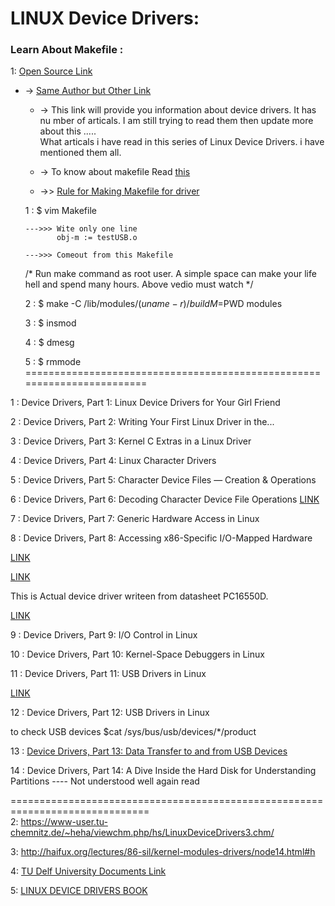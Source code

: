 # LINUX Device Drivers:
### Learn About Makefile :

 1: [Open Source Link](https://opensourceforu.com/?s=device+driver)
 
 + -> [Same Author but Other Link](https://sysplay.github.io/books/LinuxDrivers/book/Content/Part13.html)
    
   + -> This link will provide you information about device drivers. It has nu mber of articals.
        I am still trying to read them then update more about this .....       
        What articals i have read in this series of Linux Device Drivers. i have mentioned them all.
        
   + -> To know about makefile  Read [this](http://opensourceforu.com/2012/06/gnu-make-in-detail-for-beginners)  
   
   + ->> [Rule for Making Makefile for driver](https://www.youtube.com/watch?v=Zn8mEZXr6nE)
   
    1 : $ vim Makefile
    
       --->>> Wite only one line 
              obj-m := testUSB.o
              
       --->>> Comeout from this Makefile
       
    /* Run make command as root user. A simple space can make your life hell and spend many hours. Above vedio must watch */
   
   2 : $ make -C /lib/modules/$(uname -r)/build M=$PWD modules
   
   3 : $ insmod <name of Driver.ko>
 
   4 : $ dmesg
 
   5 : $ rmmode <name of Driver.ko>
  ========================================================================   
  
 1 : Device Drivers, Part 1: Linux Device Drivers for Your Girl Friend
         
 2 : Device Drivers, Part 2: Writing Your First Linux Driver in the...
         
 3 : Device Drivers, Part 3: Kernel C Extras in a Linux Driver
         
 4 : Device Drivers, Part 4: Linux Character Drivers
         
 5 : Device Drivers, Part 5: Character Device Files — Creation & Operations
         
 6 : Device Drivers, Part 6: Decoding Character Device File Operations 
    [LINK](https://sysplay.in/index.php?pagefile=linux_drivers)
      
 7 : Device Drivers, Part 7: Generic Hardware Access in Linux
         
 8 : Device Drivers, Part 8: Accessing x86-Specific I/O-Mapped Hardware
         
   [LINK](https://github.com/esrijan/ddk-software/tree/fw/v2.2/LDDKFirmware/Code )
         
   [LINK](https://github.com/torvalds/linux/blob/master/include/uapi/linux/serial_reg.h )
         
   This is Actual device driver writeen from datasheet PC16550D.   
         
   [LINK](https://sysplay.in/blog/linux-device-drivers/2013/09/accessing-x86-specific-io-mapped-hardware-in-linux/)
         
 9 : Device Drivers, Part 9: I/O Control in Linux
        
10 : Device Drivers, Part 10: Kernel-Space Debuggers in Linux
        
11 : Device Drivers, Part 11: USB Drivers in Linux        
        
   [LINK](https://github.com/spotify/linux/blob/master/Documentation/usb/proc_usb_info.txt)        
                
12 : Device Drivers, Part 12: USB Drivers in Linux 

to check USB devices $cat /sys/bus/usb/devices/*/product
        
13 : [Device Drivers, Part 13: Data Transfer to and from USB Devices](https://opensourceforu.com/2011/12/data-transfers-to-from-usb-devices/)
        
14 : Device Drivers, Part 14: A Dive Inside the Hard Disk for Understanding Partitions
                ---- Not understood well again read
                
==============================================================================        
 2: https://www-user.tu-chemnitz.de/~heha/viewchm.php/hs/LinuxDeviceDrivers3.chm/
 
 3: http://haifux.org/lectures/86-sil/kernel-modules-drivers/node14.html#h
 
 4: [TU Delf University Documents Link](http://epic-alfa.kavli.tudelft.nl/share/doc/kernel-doc-2.6.32/Documentation/DocBook/usb/)
 
 5: [LINUX DEVICE DRIVERS BOOK](https://www.oreilly.com/library/view/linux-device-drivers/0596005903/ch13.html)
